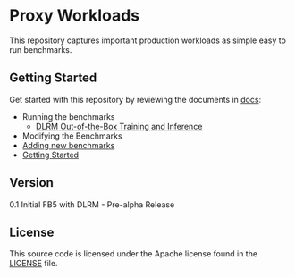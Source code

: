 # Proxy Workloads

This repository captures important production workloads as simple easy to run benchmarks.

## Getting Started
Get started with this repository by reviewing the documents in [docs](docs):

- Running the benchmarks
  - [DLRM Out-of-the-Box Training and Inference](docs/DLRM.md)
- Modifying the Benchmarks
- [Adding new benchmarks](docs/adding_benchmarks.md)
- [Getting Started](docs/getting_started.md)

## Version
0.1 Initial FB5 with DLRM - Pre-alpha Release

## License
This source code is licensed under the Apache license found in the [LICENSE](LICENSE) file.
